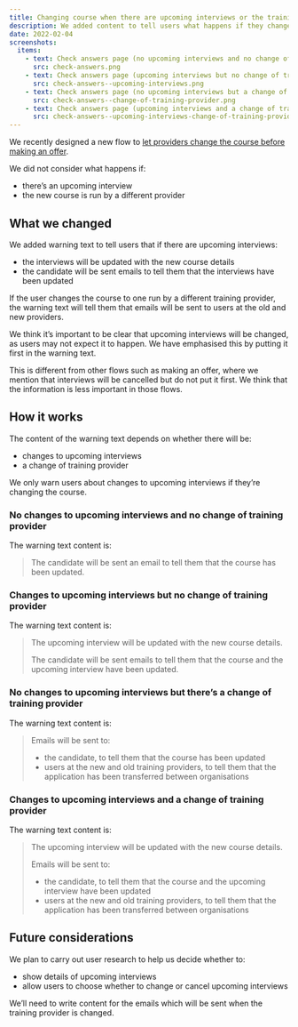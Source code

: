 ```yaml
---
title: Changing course when there are upcoming interviews or the training provider is changed
description: We added content to tell users what happens if they change the course for an application with upcoming interviews, or transfer an application to another training provider.
date: 2022-02-04
screenshots:
  items:
    - text: Check answers page (no upcoming interviews and no change of training provider)
      src: check-answers.png
    - text: Check answers page (upcoming interviews but no change of training provider)
      src: check-answers--upcoming-interviews.png
    - text: Check answers page (no upcoming interviews but a change of training provider)
      src: check-answers--change-of-training-provider.png
    - text: Check answers page (upcoming interviews and a change of training provider)
      src: check-answers--upcoming-interviews-change-of-training-provider.png
---
```


We recently designed a new flow to [let providers change the course before making an offer](https://bat-design-history.netlify.app/manage-teacher-training-applications/letting-providers-change-course-before-making-an-offer/).

We did not consider what happens if:

- there’s an upcoming interview
- the new course is run by a different provider

## What we changed

We added warning text to tell users that if there are upcoming interviews:

- the interviews will be updated with the new course details
- the candidate will be sent emails to tell them that the interviews have been updated

If the user changes the course to one run by a different training provider, the warning text will tell them that emails will be sent to users at the old and new providers.

We think it’s important to be clear that upcoming interviews will be changed, as users may not expect it to happen. We have emphasised this by putting it first in the warning text.

This is different from other flows such as making an offer, where we mention that interviews will be cancelled but do not put it first. We think that the information is less important in those flows.

## How it works

The content of the warning text depends on whether there will be:

- changes to upcoming interviews
- a change of training provider

We only warn users about changes to upcoming interviews if they’re changing the course.

### No changes to upcoming interviews and no change of training provider

The warning text content is:

> The candidate will be sent an email to tell them that the course has been updated.

### Changes to upcoming interviews but no change of training provider

The warning text content is:

> The upcoming interview will be updated with the new course details.
>
> The candidate will be sent emails to tell them that the course and the upcoming interview have been updated.

### No changes to upcoming interviews but there’s a change of training provider

The warning text content is:

> Emails will be sent to:
>
> - the candidate, to tell them that the course has been updated
> - users at the new and old training providers, to tell them that the application has been transferred between organisations

### Changes to upcoming interviews and a change of training provider

The warning text content is:

> The upcoming interview will be updated with the new course details.
>
> Emails will be sent to:
>
> - the candidate, to tell them that the course and the upcoming interview have been updated
> - users at the new and old training providers, to tell them that the application has been transferred between organisations

## Future considerations

We plan to carry out user research to help us decide whether to:

- show details of upcoming interviews
- allow users to choose whether to change or cancel upcoming interviews

We’ll need to write content for the emails which will be sent when the training provider is changed.
